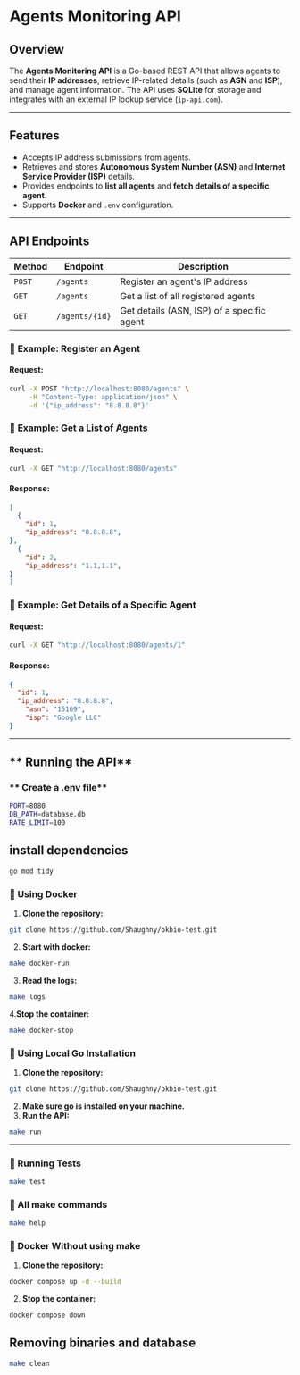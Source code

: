 # **Agents Monitoring API** 

## **Overview**
The **Agents Monitoring API** is a Go-based REST API that allows agents to send their **IP addresses**, retrieve IP-related details (such as **ASN** and **ISP**), and manage agent information. The API uses **SQLite** for storage and integrates with an external IP lookup service (`ip-api.com`).

---

## **Features**
- Accepts IP address submissions from agents.  
- Retrieves and stores **Autonomous System Number (ASN)** and **Internet Service Provider (ISP)** details.  
- Provides endpoints to **list all agents** and **fetch details of a specific agent**.   
- Supports **Docker** and `.env` configuration.

---
## API Endpoints

| Method | Endpoint        | Description |
|--------|----------------|-------------|
| `POST` | `/agents`      | Register an agent's IP address |
| `GET`  | `/agents`      | Get a list of all registered agents |
| `GET`  | `/agents/{id}` | Get details (ASN, ISP) of a specific agent |




### 🔹 **Example: Register an Agent**
#### **Request:**
```sh
curl -X POST "http://localhost:8080/agents" \
     -H "Content-Type: application/json" \
     -d '{"ip_address": "8.8.8.8"}'

```


### 🔹 **Example: Get a List of Agents**
#### **Request:**
```sh
curl -X GET "http://localhost:8080/agents"
```
#### **Response:**
```json
[
  {
    "id": 1,
    "ip_address": "8.8.8.8",
},
  {
    "id": 2,
    "ip_address": "1.1,1.1",
}
]
```


### 🔹 **Example: Get Details of a Specific Agent**
#### **Request:**
```sh
curl -X GET "http://localhost:8080/agents/1"
```
#### **Response:**
```json
{
  "id": 1,
  "ip_address": "8.8.8.8",
    "asn": "15169",
    "isp": "Google LLC"
}
```

---
## ** Running the API**
### ** Create a .env file**
```sh
PORT=8080
DB_PATH=database.db
RATE_LIMIT=100
```
## install dependencies
```sh
go mod tidy

````

### **🔹 Using Docker**
1. **Clone the repository:**
```sh
git clone https://github.com/Shaughny/okbio-test.git
```

2. **Start with docker:**
```sh
make docker-run
```
3. **Read the logs:**
```sh
make logs
```

4.**Stop the container:**
```sh
make docker-stop
```

### **🔹 Using Local Go Installation**
1. **Clone the repository:**
```sh
git clone https://github.com/Shaughny/okbio-test.git
```

2. **Make sure go is installed on your machine.**
3. **Run the API:**
```sh
make run
```

---
### **🔹 Running Tests**
```sh
make test
```


### **🔹 All make commands**
```sh
make help
```

### **🔹 Docker Without using make**
1. **Clone the repository:**
```sh 
docker compose up -d --build
```
2. **Stop the container:**
```sh
docker compose down
```

## Removing binaries and database
```sh
make clean
```

